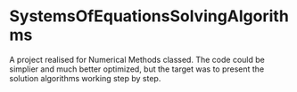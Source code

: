 # SystemsOfEquationsSolvingAlgorithms

A project realised for Numerical Methods classed. The code could be simplier and much better optimized, but the target was to present the solution algorithms working step by step. 
